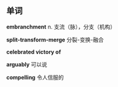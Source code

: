 ## 单词

**embranchment**
n. 支流（脉），分支（机构）

**split-transform-merge**
分裂-变换-融合

**celebrated victory of**

**arguably**
可以说

**compelling**
令人信服的
